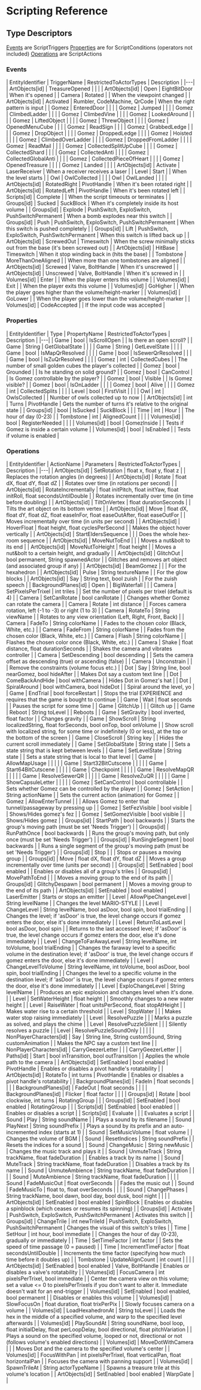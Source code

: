 # Scripting Reference

## Type Descriptors

[Events](#Events) are ScriptTriggers
[Properties](#Properties) are for ScriptConditions (operators not included)
[Operations](#Operations) are ScriptActions

### Events

| EntityIdentifier | TriggerName | RestrictedToActorTypes | Description |
|---|
| ArtObjects\[id\] | TreasureOpened |   |  |
| ArtObjects\[id\] | Open | EightBitDoor | When it's opened |
| Camera | Rotated |   | When the viewpoint changed |
| ArtObjects\[id\] | Activated | Rumbler, CodeMachine, QrCode | When the right pattern is input |
| Gomez | EnteredDoor |   |  |
| Gomez | Jumped |   |  |
| Gomez | ClimbedLadder |   |  |
| Gomez | ClimbedVine |   |  |
| Gomez | LookedAround |   |  |
| Gomez | LiftedObject |   |  |
| Gomez | ThrewObject |   |  |
| Gomez | OpenedMenuCube |   |  |
| Gomez | ReadSign |   |  |
| Gomez | GrabbedLedge |   |  |
| Gomez | DropObject |   |  |
| Gomez | DroppedLedge |   |  |
| Gomez | Hoisted |   |  |
| Gomez | ClimbedOverLadder |   |  |
| Gomez | DroppedFromLadder |   |  |
| Gomez | ReadMail |   |  |
| Gomez | CollectedSplitUpCube |   |  |
| Gomez | CollectedShard |   |  |
| Gomez | CollectedAnti |   |  |
| Gomez | CollectedGlobalAnti |   |  |
| Gomez | CollectedPieceOfHeart |   |  |
| Gomez | OpenedTreasure |   |  |
| Gomez | Landed |   |  |
| ArtObjects\[id\] | Activate | LaserReceiver | When a receiver receives a laser |
| Level | Start |   | When the level starts |
| Owl | OwlCollected |   |  |
| Owl | OwlLanded |   |  |
| ArtObjects\[id\] | RotatedRight | PivotHandle | When it's been rotated right |
| ArtObjects\[id\] | RotatedLeft | PivotHandle | When it's been rotated left |
| Scripts\[id\] | Complete |   | When the script timeouts or terminates |
| Groups\[id\] | Sucked | SuckBlock | When it's completely inside its host volume |
| Groups\[id\] | Explode | PushSwitch, ExploSwitch, PushSwitchPermanent | When a bomb explodes near this switch |
| Groups\[id\] | Push | PushSwitch, ExploSwitch, PushSwitchPermanent | When this switch is pushed completely |
| Groups\[id\] | Lift | PushSwitch, ExploSwitch, PushSwitchPermanent | When this switch is lifted back up |
| ArtObjects\[id\] | ScrewedOut | Timeswitch | When the screw minimally sticks out from the base (it's been screwed out) |
| ArtObjects\[id\] | HitBase | Timeswitch | When it stop winding back in (hits the base) |
| Tombstone | MoreThanOneAligned |   | When more than one tombstones are aligned |
| ArtObjects\[id\] | Screwed | Valve, BoltHandle | When it's unscrewed |
| ArtObjects\[id\] | Unscrewed | Valve, BoltHandle | When it's screwed in |
| Volumes\[id\] | Enter |   | When the player enters this volume |
| Volumes\[id\] | Exit |   | When the player exits this volume |
| Volumes\[id\] | GoHigher |   | When the player goes higher than the volume/height-marker |
| Volumes\[id\] | GoLower |   | When the player goes lower than the volume/height-marker |
| Volumes\[id\] | CodeAccepted |   | If the input code was accepted |

### Properties

| EntityIdentifier | Type | PropertyName | RestrictedToActorTypes | Description |
|---|
| Game | bool | IsScrollOpen |   | Is there an open scroll? |
| Game | String | GetGlobalState |   |  |
| Game | String | GetLevelState |   |  |
| Game | bool | IsMapQrResolved |   |  |
| Game | bool | IsSewerQrResolved |   |  |
| Game | bool | IsZuQrResolved |   |  |
| Gomez | int | CollectedCubes |   | The number of small golden cubes the player's collected |
| Gomez | bool | Grounded |   | Is he standing on solid ground? |
| Gomez | bool | CanControl |   | Is Gomez controllable by the player? |
| Gomez | bool | Visible |   | Is Gomez visible? |
| Gomez | bool | IsOnLadder |   |  |
| Gomez | bool | Alive |   |  |
| Gomez | int | CollectedSplits |   |  |
| Level | bool | FirstVisit |   |  |
| Owl | int | OwlsCollected |   | Number of owls collected up to now |
| ArtObjects\[id\] | int | Turns | PivotHandle | Gets the number of turns it's relative to the original state |
| Groups\[id\] | bool | IsSucked | SuckBlock |  |
| Time | int | Hour |   | The hour of day (0-23) |
| Tombstone | int | AlignedCount |   |  |
| Volumes\[id\] | bool | RegisterNeeded |   |  |
| Volumes\[id\] | bool | GomezInside |   | Tests if Gomez is inside a certain volume |
| Volumes\[id\] | bool | IsEnabled |   | Tests if volume is enabled |

### Operations

| EntityIdentifier | ActionName | Parameters | RestrictedToActorTypes | Description |
|---|
| ArtObjects\[id\] | SetRotation | float x, float y, float z |   | Replaces the rotation angles (in degrees) |
| ArtObjects\[id\] | Rotate | float dX, float dY, float dZ |   | Rotates over time (in rotations per second) |
| ArtObjects\[id\] | RotateIncrementally | float initPitch, float initYaw, float initRoll, float secondsUntilDouble |   | Rotates incrementally over time (in time before doubling) |
| ArtObjects\[id\] | TiltOnVertex | float durationSeconds |   | Tilts the art object on its bottom vertex |
| ArtObjects\[id\] | Move | float dX, float dY, float dZ, float easeInFor, float easeOutAfter, float easeOutFor |   | Moves incrementally over time (in units per second) |
| ArtObjects\[id\] | HoverFloat | float height, float cyclesPerSecond |   | Makes the object hover vertically |
| ArtObjects\[id\] | StartEldersSequence |  |   | Does the whole hex-room sequence |
| ArtObjects\[id\] | MoveNutToEnd |  |   | Moves a nut&bolt to its end |
| ArtObjects\[id\] | MoveNutToHeight | float height |   | Moves a nut&bolt to a certain height, and gradually |
| ArtObjects\[id\] | GlitchOut | bool permanent, String spawnedActor |   | Glitches and removes art object (and associated group if any) |
| ArtObjects\[id\] | BeamGomez |  |   | For the hexahedron |
| ArtObjects\[id\] | Pulse | String textureName |   | For the glow blocks |
| ArtObjects\[id\] | Say | String text, bool zuish |   | For the zuish speech |
| BackgroundPlanes\[id\] | Open |  | BigWaterfall |  |
| Camera | SetPixelsPerTrixel | int triles |   | Set the number of pixels per trixel (default is 4) |
| Camera | SetCanRotate | bool canRotate |   | Changes whether Gomez can rotate the camera |
| Camera | Rotate | int distance |   | Forces camera rotation, left (-1 to -3) or right (1 to 3) |
| Camera | RotateTo | String viewName |   | Rotates to any view orientation (Left, Right, Front, Back) |
| Camera | FadeTo | String colorName |   | Fades to the chosen color (Black, White, etc.) |
| Camera | FadeFrom | String colorName |   | Fades from the chosen color (Black, White, etc.) |
| Camera | Flash | String colorName |   | Flashes the chosen color once (Black, White, etc.) |
| Camera | Shake | float distance, float durationSeconds |   | Shakes the camera and vibrates controller |
| Camera | SetDescending | bool descending |   | Sets the camera offset as descending (true) or ascending (false) |
| Camera | Unconstrain |  |   | Remove the constraints (volume focus etc.) |
| Dot | Say | String line, bool nearGomez, bool hideAfter |   | Makes Dot say a custom text line |
| Dot | ComeBackAndHide | bool withCamera |   | Hides Dot in Gomez's hat |
| Dot | SpiralAround | bool withCamera, bool hideDot |   | Spiral around the level, yo |
| Game | EndTrial | bool forceRestart |   | Stops the trial EXPERIENCE and requires that the game is bought to continue |
| Game | Wait | float seconds |   | Pauses the script for some time |
| Game | GlitchUp |  |   | Glitch up |
| Game | Reboot | String toLevel |   | Reboots |
| Game | SetGravity | bool inverted, float factor |   | Changes gravity |
| Game | ShowScroll | String localizedString, float forSeconds, bool onTop, bool onVolume |   | Show scroll with localized string, for some time or indefinitely (0 or less), at the top or the bottom of the screen |
| Game | CloseScroll | String key |   | Hides the current scroll immediately |
| Game | SetGlobalState | String state |   | Sets a state string that is kept between levels |
| Game | SetLevelState | String state |   | Sets a state string that is local to that level |
| Game | AllowMapUsage |  |   |  |
| Game | Start32BitCutscene |  |   |  |
| Game | Start64BitCutscene |  |   |  |
| Game | Checkpoint |  |   |  |
| Game | ResolveMapQR |  |   |  |
| Game | ResolveSewerQR |  |   |  |
| Game | ResolveZuQR |  |   |  |
| Game | ShowCapsuleLetter |  |   |  |
| Gomez | SetCanControl | bool controllable |   | Sets whether Gomez can be controlled by the player |
| Gomez | SetAction | String actionName |   | Sets the current action (animation) for Gomez |
| Gomez | AllowEnterTunnel |  |   | Allows Gomez to enter that tunnel/passageway by pressing up |
| Gomez | SetFezVisible | bool visible |   | Shows/Hides gomez's fez |
| Gomez | SetGomezVisible | bool visible |   | Shows/Hides gomez |
| Groups\[id\] | StartPath | bool backwards |   | Starts the group's moving path (must be set 'Needs Trigger') |
| Groups\[id\] | RunPathOnce | bool backwards |   | Runs the group's moving path, but only once (must be set 'Needs Trigger') |
| Groups\[id\] | RunSingleSegment | bool backwards |   | Runs a single segment of the group's moving path (must be set 'Needs Trigger') |
| Groups\[id\] | Stop |  |   | Stops or pauses a moving group |
| Groups\[id\] | Move | float dX, float dY, float dZ |   | Moves a group incrementally over time (units per second) |
| Groups\[id\] | SetEnabled | bool enabled |   | Enables or disables all of a group's triles |
| Groups\[id\] | MovePathToEnd |  |   | Moves a moving group to the end of its path |
| Groups\[id\] | GlitchyDespawn | bool permanent |   | Moves a moving group to the end of its path |
| ArtObjects\[id\] | SetEnabled | bool enabled | LaserEmitter | Starts or stops an emitter |
| Level | AllowPipeChangeLevel | String levelName |   | Changes the level MARIO-STYLE |
| Level | ChangeLevel | String levelName, bool asDoor, bool spin, bool trialEnding |   | Changes the level; if 'asDoor' is true, the level change occurs if gomez enters the door, else it's done immediately |
| Level | ReturnToLastLevel | bool asDoor, bool spin |   | Returns to the last accessed level; if 'asDoor' is true, the level change occurs if gomez enters the door, else it's done immediately |
| Level | ChangeToFarAwayLevel | String levelName, int toVolume, bool trialEnding |   | Changes the faraway level to a specific volume in the destination level; if 'asDoor' is true, the level change occurs if gomez enters the door, else it's done immediately |
| Level | ChangeLevelToVolume | String levelName, int toVolume, bool asDoor, bool spin, bool trialEnding |   | Changes the level to a specific volume in the destination level; if 'asDoor' is true, the level change occurs if gomez enters the door, else it's done immediately |
| Level | ExploChangeLevel | String levelName |   | Produces an epic explosion and changes level when it's done. |
| Level | SetWaterHeight | float height |   | Smoothly changes to a new water height |
| Level | RaiseWater | float unitsPerSecond, float stopAtHeight |   | Makes water rise to a certain threshold |
| Level | StopWater |  |   | Makes water stop raising immediately |
| Level | ResolvePuzzle |  |   | Marks a puzzle as solved, and plays the chime |
| Level | ResolvePuzzleSilent |  |   | Silently resolves a puzzle |
| Level | ResolvePuzzleSoundOnly |  |   |  |
| NonPlayerCharacters\[id\] | Say | String line, String customSound, String customAnimation |   | Makes the NPC say a custom text line |
| NonPlayerCharacters\[id\] | CarryGeezerLetter |  |   | CarryGeezerLetter |
| Paths\[id\] | Start | bool inTransition, bool outTransition |   | Applies the whole path to the camera |
| ArtObjects\[id\] | SetEnabled | bool enabled | PivotHandle | Enables or disables a pivot handle's rotatability |
| ArtObjects\[id\] | RotateTo | int turns | PivotHandle | Enables or disables a pivot handle's rotatability |
| BackgroundPlanes\[id\] | FadeIn | float seconds |   |  |
| BackgroundPlanes\[id\] | FadeOut | float seconds |   |  |
| BackgroundPlanes\[id\] | Flicker | float factor |   |  |
| Groups\[id\] | Rotate | bool clockwise, int turns | RotatingGroup |  |
| Groups\[id\] | SetEnabled | bool enabled | RotatingGroup |  |
| Scripts\[id\] | SetEnabled | bool enabled |   | Enables or disables a script |
| Scripts\[id\] | Evaluate |  |   | Evaluates a script |
| Sound | Play | String soundName |   | Plays a sound by its filename |
| Sound | PlayNext | String soundPrefix |   | Plays a sound by its prefix and an auto-incremented index (starts at 1) |
| Sound | SetMusicVolume | float volume |   | Changes the volume of BGM |
| Sound | ResetIndices | String soundPrefix |   | Resets the indices for a sound |
| Sound | ChangeMusic | String newMusic |   | Changes the music track and plays it |
| Sound | UnmuteTrack | String trackName, float fadeDuration |   | Enables a track by its name |
| Sound | MuteTrack | String trackName, float fadeDuration |   | Disables a track by its name |
| Sound | UnmuteAmbience | String trackName, float fadeDuration |   |  |
| Sound | MuteAmbience | String trackName, float fadeDuration |   |  |
| Sound | FadeMusicOut | float overSeconds |   | Fades the music out |
| Sound | FadeMusicTo | float to, float overSeconds |   |  |
| Sound | ChangePhases | String trackName, bool dawn, bool day, bool dusk, bool night |   |  |
| ArtObjects\[id\] | SetEnabled | bool enabled | SpinBlock | Enables or disables a spinblock (which ceases or resumes its spinning) |
| Groups\[id\] | Activate |  | PushSwitch, ExploSwitch, PushSwitchPermanent | Activates this switch |
| Groups\[id\] | ChangeTrile | int newTrileId | PushSwitch, ExploSwitch, PushSwitchPermanent | Changes the visual of this switch's triles |
| Time | SetHour | int hour, bool immediate |   | Changes the hour of day (0-23), gradually or immediately |
| Time | SetTimeFactor | int factor |   | Sets the speed of time passage (0 = paused) |
| Time | IncrementTimeFactor | float secondsUntilDouble |   | Increments the time factor (specifying how much time before it doubles up) |
| Tombstone | UpdateAlignCount | int count |   |  |
| ArtObjects\[id\] | SetEnabled | bool enabled | Valve, BoltHandle | Enables or disables a valve's rotatability |
| Volumes\[id\] | FocusCamera | int pixelsPerTrixel, bool immediate |   | Center the camera view on this volume; set a value <= 0 to pixelsPerTrixels if you don't want to alter it. Immediate doesn't wait for an end-trigger |
| Volumes\[id\] | SetEnabled | bool enabled, bool permanent |   | Disables or enables this volume |
| Volumes\[id\] | SlowFocusOn | float duration, float trixPerPix |   | Slowly focuses camera on a volume |
| Volumes\[id\] | LoadHexahedronAt | String toLevel |   | Loads the hex in the middle of a specified volume, and warp to the specified level afterwards |
| Volumes\[id\] | PlaySoundAt | String soundName, bool loop, float initialDelay, float perLoopDelay, bool directional, float pitchVariation |   | Plays a sound on the specified volume, looped or not, directional or not (follows volume's enabled directions) |
| Volumes\[id\] | MoveDotWithCamera |  |   | Moves Dot and the camera to the specified volume's center |
| Volumes\[id\] | FocusWithPan | int pixelsPerTrixel, float verticalPan, float horizontalPan |   | Focuses the camera with panning support |
| Volumes\[id\] | SpawnTrileAt | String actorTypeName |   | Spawns a treasure trile at this volume's location |
| ArtObjects\[id\] | SetEnabled | bool enabled | WarpGate |  |


